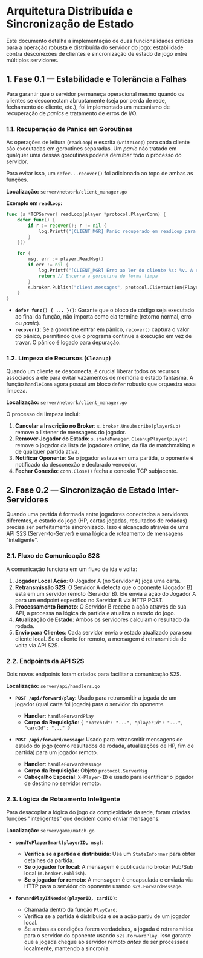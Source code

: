 # Arquitetura Distribuída e Sincronização de Estado

Este documento detalha a implementação de duas funcionalidades críticas para a operação robusta e distribuída do servidor do jogo: estabilidade contra desconexões de clientes e sincronização de estado de jogo entre múltiplos servidores.

## 1. Fase 0.1 — Estabilidade e Tolerância a Falhas

Para garantir que o servidor permaneça operacional mesmo quando os clientes se desconectam abruptamente (seja por perda de rede, fechamento do cliente, etc.), foi implementado um mecanismo de recuperação de *panics* e tratamento de erros de I/O.

### 1.1. Recuperação de Panics em Goroutines

As operações de leitura (`readLoop`) e escrita (`writeLoop`) para cada cliente são executadas em goroutines separadas. Um *panic* não tratado em qualquer uma dessas goroutines poderia derrubar todo o processo do servidor.

Para evitar isso, um `defer...recover()` foi adicionado ao topo de ambas as funções.

**Localização:** `server/network/client_manager.go`

**Exemplo em `readLoop`:**
```go
func (s *TCPServer) readLoop(player *protocol.PlayerConn) {
	defer func() {
		if r := recover(); r != nil {
			log.Printf("[CLIENT_MGR] Panic recuperado em readLoop para o cliente %s: %v", player.ID, r)
		}
	}()

	for {
		msg, err := player.ReadMsg()
		if err != nil {
			log.Printf("[CLIENT_MGR] Erro ao ler do cliente %s: %v. A encerrar a conexão.", player.ID, err)
			return // Encerra a goroutine de forma limpa
		}
		s.broker.Publish("client.messages", protocol.ClientAction{Player: player, Msg: msg})
	}
}
```

- **`defer func() { ... }()`**: Garante que o bloco de código seja executado ao final da função, não importa como ela termine (retorno normal, erro ou *panic*).
- **`recover()`**: Se a goroutine entrar em pânico, `recover()` captura o valor do pânico, permitindo que o programa continue a execução em vez de travar. O pânico é logado para depuração.

### 1.2. Limpeza de Recursos (`Cleanup`)

Quando um cliente se desconecta, é crucial liberar todos os recursos associados a ele para evitar vazamentos de memória e estado fantasma. A função `handleConn` agora possui um bloco `defer` robusto que orquestra essa limpeza.

**Localização:** `server/network/client_manager.go`

O processo de limpeza inclui:
1.  **Cancelar a Inscrição no Broker**: `s.broker.Unsubscribe(playerSub)` remove o listener de mensagens do jogador.
2.  **Remover Jogador do Estado**: `s.stateManager.CleanupPlayer(player)` remove o jogador da lista de jogadores online, da fila de matchmaking e de qualquer partida ativa.
3.  **Notificar Oponente**: Se o jogador estava em uma partida, o oponente é notificado da desconexão e declarado vencedor.
4.  **Fechar Conexão**: `conn.Close()` fecha a conexão TCP subjacente.

## 2. Fase 0.2 — Sincronização de Estado Inter-Servidores

Quando uma partida é formada entre jogadores conectados a servidores diferentes, o estado do jogo (HP, cartas jogadas, resultados de rodadas) precisa ser perfeitamente sincronizado. Isso é alcançado através de uma API S2S (Server-to-Server) e uma lógica de roteamento de mensagens "inteligente".

### 2.1. Fluxo de Comunicação S2S

A comunicação funciona em um fluxo de ida e volta:

1.  **Jogador Local Ação**: O Jogador A (no Servidor A) joga uma carta.
2.  **Retransmissão S2S**: O Servidor A detecta que o oponente (Jogador B) está em um servidor remoto (Servidor B). Ele envia a ação do Jogador A para um endpoint específico no Servidor B via HTTP POST.
3.  **Processamento Remoto**: O Servidor B recebe a ação através de sua API, a processa na lógica da partida e atualiza o estado do jogo.
4.  **Atualização de Estado**: Ambos os servidores calculam o resultado da rodada.
5.  **Envio para Clientes**: Cada servidor envia o estado atualizado para seu cliente local. Se o cliente for remoto, a mensagem é retransmitida de volta via API S2S.

### 2.2. Endpoints da API S2S

Dois novos endpoints foram criados para facilitar a comunicação S2S.

**Localização:** `server/api/handlers.go`

- **`POST /api/forward/play`**: Usado para retransmitir a jogada de um jogador (qual carta foi jogada) para o servidor do oponente.
  - **Handler**: `handleForwardPlay`
  - **Corpo da Requisição**: `{ "matchId": "...", "playerId": "...", "cardId": "..." }`

- **`POST /api/forward/message`**: Usado para retransmitir mensagens de estado do jogo (como resultados de rodada, atualizações de HP, fim de partida) para um jogador remoto.
  - **Handler**: `handleForwardMessage`
  - **Corpo da Requisição**: Objeto `protocol.ServerMsg`
  - **Cabeçalho Especial**: `X-Player-ID` é usado para identificar o jogador de destino no servidor remoto.

### 2.3. Lógica de Roteamento Inteligente

Para desacoplar a lógica do jogo da complexidade da rede, foram criadas funções "inteligentes" que decidem como enviar mensagens.

**Localização:** `server/game/match.go`

- **`sendToPlayerSmart(playerID, msg)`**:
  - **Verifica se a partida é distribuída**: Usa um `StateInformer` para obter detalhes da partida.
  - **Se o jogador for local**: A mensagem é publicada no broker Pub/Sub local (`m.broker.Publish`).
  - **Se o jogador for remoto**: A mensagem é encapsulada e enviada via HTTP para o servidor do oponente usando `s2s.ForwardMessage`.

- **`forwardPlayIfNeeded(playerID, cardID)`**:
  - Chamada dentro da função `PlayCard`.
  - Verifica se a partida é distribuída e se a ação partiu de um jogador local.
  - Se ambas as condições forem verdadeiras, a jogada é retransmitida para o servidor do oponente usando `s2s.ForwardPlay`. Isso garante que a jogada chegue ao servidor remoto *antes* de ser processada localmente, mantendo a sincronia.

